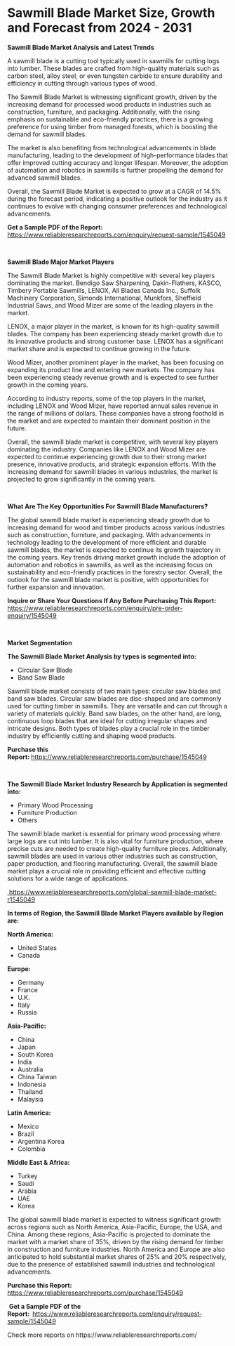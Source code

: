 <p><h1>Sawmill Blade Market Size, Growth and Forecast from 2024 - 2031</h1></p><p><strong>Sawmill Blade Market Analysis and Latest Trends</strong></p>
<p><p>A sawmill blade is a cutting tool typically used in sawmills for cutting logs into lumber. These blades are crafted from high-quality materials such as carbon steel, alloy steel, or even tungsten carbide to ensure durability and efficiency in cutting through various types of wood.</p><p>The Sawmill Blade Market is witnessing significant growth, driven by the increasing demand for processed wood products in industries such as construction, furniture, and packaging. Additionally, with the rising emphasis on sustainable and eco-friendly practices, there is a growing preference for using timber from managed forests, which is boosting the demand for sawmill blades.</p><p>The market is also benefiting from technological advancements in blade manufacturing, leading to the development of high-performance blades that offer improved cutting accuracy and longer lifespan. Moreover, the adoption of automation and robotics in sawmills is further propelling the demand for advanced sawmill blades.</p><p>Overall, the Sawmill Blade Market is expected to grow at a CAGR of 14.5% during the forecast period, indicating a positive outlook for the industry as it continues to evolve with changing consumer preferences and technological advancements.</p></p>
<p><strong>Get a Sample PDF of the Report:&nbsp;</strong> <a href="https://www.reliableresearchreports.com/enquiry/request-sample/1545049">https://www.reliableresearchreports.com/enquiry/request-sample/1545049</a></p>
<p>&nbsp;</p>
<p><strong>Sawmill Blade Major Market Players</strong></p>
<p><p>The Sawmill Blade Market is highly competitive with several key players dominating the market. Bendigo Saw Sharpening, Dakin-Flathers, KASCO, Timbery Portable Sawmills, LENOX, All Blades Canada Inc., Suffolk Machinery Corporation, Simonds International, Munkfors, Sheffield Industrial Saws, and Wood Mizer are some of the leading players in the market.</p><p>LENOX, a major player in the market, is known for its high-quality sawmill blades. The company has been experiencing steady market growth due to its innovative products and strong customer base. LENOX has a significant market share and is expected to continue growing in the future.</p><p>Wood Mizer, another prominent player in the market, has been focusing on expanding its product line and entering new markets. The company has been experiencing steady revenue growth and is expected to see further growth in the coming years.</p><p>According to industry reports, some of the top players in the market, including LENOX and Wood Mizer, have reported annual sales revenue in the range of millions of dollars. These companies have a strong foothold in the market and are expected to maintain their dominant position in the future.</p><p>Overall, the sawmill blade market is competitive, with several key players dominating the industry. Companies like LENOX and Wood Mizer are expected to continue experiencing growth due to their strong market presence, innovative products, and strategic expansion efforts. With the increasing demand for sawmill blades in various industries, the market is projected to grow significantly in the coming years.</p></p>
<p>&nbsp;</p>
<p><strong>What Are The Key Opportunities For Sawmill Blade Manufacturers?</strong></p>
<p><p>The global sawmill blade market is experiencing steady growth due to increasing demand for wood and timber products across various industries such as construction, furniture, and packaging. With advancements in technology leading to the development of more efficient and durable sawmill blades, the market is expected to continue its growth trajectory in the coming years. Key trends driving market growth include the adoption of automation and robotics in sawmills, as well as the increasing focus on sustainability and eco-friendly practices in the forestry sector. Overall, the outlook for the sawmill blade market is positive, with opportunities for further expansion and innovation.</p></p>
<p><strong>Inquire or Share Your Questions If Any Before Purchasing This Report:</strong> <a href="https://www.reliableresearchreports.com/enquiry/pre-order-enquiry/1545049">https://www.reliableresearchreports.com/enquiry/pre-order-enquiry/1545049</a></p>
<p>&nbsp;</p>
<p><strong>Market Segmentation</strong></p>
<p><strong>The Sawmill Blade Market Analysis by types is segmented into:</strong></p>
<p><ul><li>Circular Saw Blade</li><li>Band Saw Blade</li></ul></p>
<p><p>Sawmill blade market consists of two main types: circular saw blades and band saw blades. Circular saw blades are disc-shaped and are commonly used for cutting timber in sawmills. They are versatile and can cut through a variety of materials quickly. Band saw blades, on the other hand, are long, continuous loop blades that are ideal for cutting irregular shapes and intricate designs. Both types of blades play a crucial role in the timber industry by efficiently cutting and shaping wood products.</p></p>
<p><strong>Purchase this Report:&nbsp;</strong><a href="https://www.reliableresearchreports.com/purchase/1545049">https://www.reliableresearchreports.com/purchase/1545049</a></p>
<p>&nbsp;</p>
<p><strong>The Sawmill Blade Market Industry Research by Application is segmented into:</strong></p>
<p><ul><li>Primary Wood Processing</li><li>Furniture Production</li><li>Others</li></ul></p>
<p><p>The sawmill blade market is essential for primary wood processing where large logs are cut into lumber. It is also vital for furniture production, where precise cuts are needed to create high-quality furniture pieces. Additionally, sawmill blades are used in various other industries such as construction, paper production, and flooring manufacturing. Overall, the sawmill blade market plays a crucial role in providing efficient and effective cutting solutions for a wide range of applications.</p></p>
<p><a href="https://www.reliableresearchreports.com/global-sawmill-blade-market-r1545049">&nbsp;https://www.reliableresearchreports.com/global-sawmill-blade-market-r1545049</a></p>
<p><strong>In terms of Region, the Sawmill Blade Market Players available by Region are:</strong></p>
<p>
    <p> <strong> North America: </strong>
        <ul>
            <li>United States</li>
            <li>Canada</li>
        </ul>
        </p> 
    <p> <strong> Europe: </strong>
        <ul>
            <li>Germany</li>
            <li>France</li>
            <li>U.K.</li>
            <li>Italy</li>
            <li>Russia</li>
        </ul>
        </p> 
    <p> <strong> Asia-Pacific: </strong>
        <ul>
            <li>China</li>
            <li>Japan</li>
            <li>South Korea</li>
            <li>India</li>
            <li>Australia</li>
            <li>China Taiwan</li>
            <li>Indonesia</li>
            <li>Thailand</li>
            <li>Malaysia</li>
        </ul>
        </p> 
    <p> <strong> Latin America: </strong>
        <ul>
            <li>Mexico</li>
            <li>Brazil</li>
            <li>Argentina Korea</li>
            <li>Colombia</li>
        </ul>
        </p> 
    <p> <strong> Middle East & Africa: </strong>
        <ul>
            <li>Turkey</li>
            <li>Saudi</li>
            <li>Arabia</li>
            <li>UAE</li>
            <li>Korea</li>
        </ul>
    </p>
    </p>
<p><p>The global sawmill blade market is expected to witness significant growth across regions such as North America, Asia-Pacific, Europe, the USA, and China. Among these regions, Asia-Pacific is projected to dominate the market with a market share of 35%, driven by the rising demand for timber in construction and furniture industries. North America and Europe are also anticipated to hold substantial market shares of 25% and 20% respectively, due to the presence of established sawmill industries and technological advancements.</p></p>
<p><strong>Purchase this Report: </strong><a href="https://www.reliableresearchreports.com/purchase/1545049">https://www.reliableresearchreports.com/purchase/1545049</a></p>
<p>&nbsp;<strong>Get a Sample PDF of the Report:&nbsp;&nbsp;</strong><a href="https://www.reliableresearchreports.com/enquiry/request-sample/1545049">https://www.reliableresearchreports.com/enquiry/request-sample/1545049</a></p>
<p><strong></strong></p>
<p>Check more reports on https://www.reliableresearchreports.com/</p>